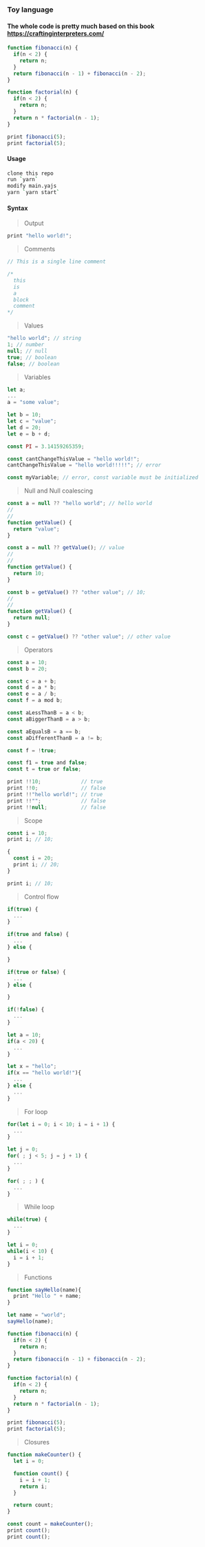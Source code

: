 ### Toy language

#### The whole code is pretty much based on this book https://craftinginterpreters.com/

```js
function fibonacci(n) {
  if(n < 2) {
    return n;
  }
  return fibonacci(n - 1) + fibonacci(n - 2);
}

function factorial(n) {
  if(n < 2) {
    return n;
  }
  return n * factorial(n - 1);
}

print fibonacci(5);
print factorial(5);
```

#### Usage

```sh
clone this repo
run `yarn`
modify main.yajs
yarn `yarn start`
```

#### Syntax

> Output

```js
print "hello world!";
```

> Comments

```js
// This is a single line comment

/* 
  this 
  is
  a
  block
  comment
*/
```

> Values

```js
"hello world"; // string
1; // number
null; // null
true; // boolean
false; // boolean
```

> Variables

```js
let a;
...
a = "some value";

let b = 10;
let c = "value";
let d = 20;
let e = b + d;

const PI = 3.14159265359;

const cantChangeThisValue = "hello world!";
cantChangeThisValue = "hello world!!!!!"; // error

const myVariable; // error, const variable must be initialized
```

> Null and Null coalescing

```js
const a = null ?? "hello world"; // hello world
//
//
function getValue() {
  return "value";
}

const a = null ?? getValue(); // value
//
//
function getValue() {
  return 10;
}

const b = getValue() ?? "other value"; // 10;
//
//
function getValue() {
  return null;
}

const c = getValue() ?? "other value"; // other value
```

> Operators

```js
const a = 10;
const b = 20;

const c = a + b;
const d = a * b;
const e = a / b;
const f = a mod b;

const aLessThanB = a < b;
const aBiggerThanB = a > b;

const aEqualsB = a == b;
const aDifferentThanB = a != b;

const f = !true;

const f1 = true and false;
const t = true or false;

print !!10;             // true
print !!0;              // false
print !!"hello world!"; // true
print !!"";             // false
print !!null;           // false
```

> Scope

```js
const i = 10;
print i; // 10;

{
  const i = 20;
  print i; // 20;
}

print i; // 10;
```

> Control flow

```js
if(true) {
  ...
}

if(true and false) {
  ...
} else {

}

if(true or false) {
  ...
} else {

}

if(!false) {
  ...
}

let a = 10;
if(a < 20) {
  ...
}

let x = "hello";
if(x == "hello world!"){
  ...
} else {
  ...
}
```

> For loop

```js
for(let i = 0; i < 10; i = i + 1) {
  ...
}

let j = 0;
for( ; j < 5; j = j + 1) {
  ...
}

for( ; ; ) {
  ...
}
```

> While loop

```js
while(true) {
  ...
}

let i = 0;
while(i < 10) {
  i = i + 1;
}
```

> Functions

```js
function sayHello(name){
  print "Hello " + name;
}

let name = "world";
sayHello(name);

function fibonacci(n) {
  if(n < 2) {
    return n;
  }
  return fibonacci(n - 1) + fibonacci(n - 2);
}

function factorial(n) {
  if(n < 2) {
    return n;
  }
  return n * factorial(n - 1);
}

print fibonacci(5);
print factorial(5);
```

> Closures

```js
function makeCounter() {
  let i = 0;

  function count() {
    i = i + 1;
    return i;
  }

  return count;
}

const count = makeCounter();
print count();
print count();
```
